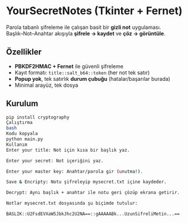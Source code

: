 # YourSecretNotes (Tkinter + Fernet)

Parola tabanlı şifreleme ile çalışan basit bir **gizli not** uygulaması.  
Başlık–Not–Anahtar akışıyla **şifrele → kaydet** ve **çöz → görüntüle**.

## Özellikler
- **PBKDF2HMAC + Fernet** ile güvenli şifreleme
- Kayıt formatı: `title::salt_b64::token` (her not tek satır)
- **Popup yok**, tek satırlık **durum çubuğu** (hatalar/başarılar burada)
- Minimal arayüz, tek dosya

## Kurulum
```bash
pip install cryptography
Çalıştırma
bash
Kodu kopyala
python main.py
Kullanım
Enter your title: Not için kısa bir başlık yaz.

Enter your secret: Not içeriğini yaz.

Enter your master key: Anahtar/parola gir (unutma!).

Save & Encripty: Notu şifreleyip mysecret.txt içine kaydeder.

Decrypt: Aynı başlık + anahtar ile notu geri çözüp ekrana getirir.

Notlar mysecret.txt dosyasında şu biçimde tutulur:

BASLIK::U2FsdEVXaW5JbkJhc2U2NA==::gAAAAABk...UzunSifreliMetin...==
